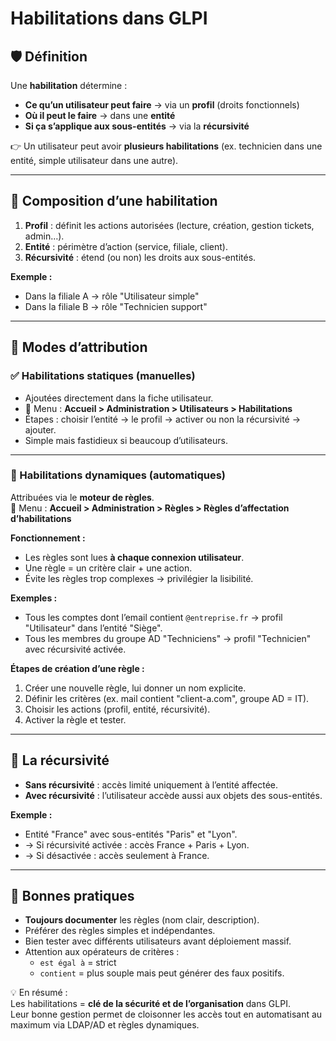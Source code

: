 # Habilitations dans GLPI

## 🛡️ Définition
Une **habilitation** détermine :
- **Ce qu’un utilisateur peut faire** → via un **profil** (droits fonctionnels)  
- **Où il peut le faire** → dans une **entité**  
- **Si ça s’applique aux sous-entités** → via la **récursivité**

👉 Un utilisateur peut avoir **plusieurs habilitations** (ex. technicien dans une entité, simple utilisateur dans une autre).

---

## 🧱 Composition d’une habilitation
1. **Profil** : définit les actions autorisées (lecture, création, gestion tickets, admin…).  
2. **Entité** : périmètre d’action (service, filiale, client).  
3. **Récursivité** : étend (ou non) les droits aux sous-entités.  

**Exemple :**  
- Dans la filiale A → rôle "Utilisateur simple"  
- Dans la filiale B → rôle "Technicien support"

---

## 🔄 Modes d’attribution

### ✅ Habilitations statiques (manuelles)
- Ajoutées directement dans la fiche utilisateur.  
- 📍 Menu : **Accueil > Administration > Utilisateurs > Habilitations**  
- Étapes : choisir l’entité → le profil → activer ou non la récursivité → ajouter.  
- Simple mais fastidieux si beaucoup d’utilisateurs.

---

### 🔁 Habilitations dynamiques (automatiques)
Attribuées via le **moteur de règles**.  
📍 Menu : **Accueil > Administration > Règles > Règles d’affectation d’habilitations**

**Fonctionnement :**
- Les règles sont lues **à chaque connexion utilisateur**.  
- Une règle = un critère clair + une action.  
- Évite les règles trop complexes → privilégier la lisibilité.

**Exemples :**
- Tous les comptes dont l’email contient `@entreprise.fr` → profil "Utilisateur" dans l’entité "Siège".  
- Tous les membres du groupe AD "Techniciens" → profil "Technicien" avec récursivité activée.

**Étapes de création d’une règle :**
1. Créer une nouvelle règle, lui donner un nom explicite.  
2. Définir les critères (ex. mail contient "client-a.com", groupe AD = IT).  
3. Choisir les actions (profil, entité, récursivité).  
4. Activer la règle et tester.  

---

## 🌳 La récursivité
- **Sans récursivité** : accès limité uniquement à l’entité affectée.  
- **Avec récursivité** : l’utilisateur accède aussi aux objets des sous-entités.  

**Exemple :**
- Entité "France" avec sous-entités "Paris" et "Lyon".  
- → Si récursivité activée : accès France + Paris + Lyon.  
- → Si désactivée : accès seulement à France.

---

## 🎯 Bonnes pratiques
- **Toujours documenter** les règles (nom clair, description).  
- Préférer des règles simples et indépendantes.  
- Bien tester avec différents utilisateurs avant déploiement massif.  
- Attention aux opérateurs de critères :  
  - `est égal à` = strict  
  - `contient` = plus souple mais peut générer des faux positifs.  

💡 En résumé :  
Les habilitations = **clé de la sécurité et de l’organisation** dans GLPI.  
Leur bonne gestion permet de cloisonner les accès tout en automatisant au maximum via LDAP/AD et règles dynamiques.
